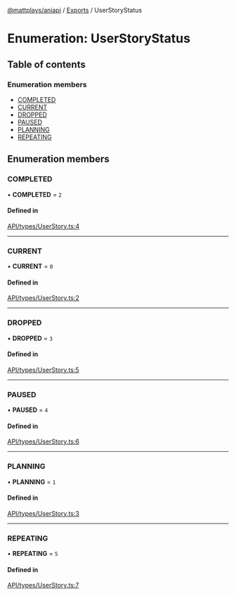 [@mattplays/aniapi](../README.md) / [Exports](../modules.md) / UserStoryStatus

# Enumeration: UserStoryStatus

## Table of contents

### Enumeration members

- [COMPLETED](UserStoryStatus.md#completed)
- [CURRENT](UserStoryStatus.md#current)
- [DROPPED](UserStoryStatus.md#dropped)
- [PAUSED](UserStoryStatus.md#paused)
- [PLANNING](UserStoryStatus.md#planning)
- [REPEATING](UserStoryStatus.md#repeating)

## Enumeration members

### COMPLETED

• **COMPLETED** = `2`

#### Defined in

[API/types/UserStory.ts:4](https://github.com/MattPlays/AniAPI.js/blob/e795ab7/src/API/types/UserStory.ts#L4)

___

### CURRENT

• **CURRENT** = `0`

#### Defined in

[API/types/UserStory.ts:2](https://github.com/MattPlays/AniAPI.js/blob/e795ab7/src/API/types/UserStory.ts#L2)

___

### DROPPED

• **DROPPED** = `3`

#### Defined in

[API/types/UserStory.ts:5](https://github.com/MattPlays/AniAPI.js/blob/e795ab7/src/API/types/UserStory.ts#L5)

___

### PAUSED

• **PAUSED** = `4`

#### Defined in

[API/types/UserStory.ts:6](https://github.com/MattPlays/AniAPI.js/blob/e795ab7/src/API/types/UserStory.ts#L6)

___

### PLANNING

• **PLANNING** = `1`

#### Defined in

[API/types/UserStory.ts:3](https://github.com/MattPlays/AniAPI.js/blob/e795ab7/src/API/types/UserStory.ts#L3)

___

### REPEATING

• **REPEATING** = `5`

#### Defined in

[API/types/UserStory.ts:7](https://github.com/MattPlays/AniAPI.js/blob/e795ab7/src/API/types/UserStory.ts#L7)
